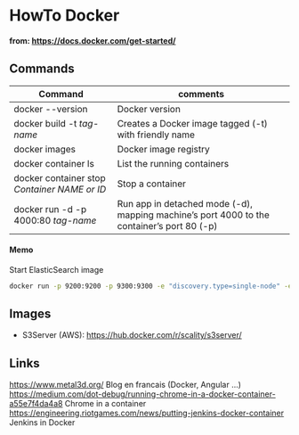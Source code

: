 # HowTo Docker
#### from: https://docs.docker.com/get-started/

## Commands
Command | comments
------------ | -------------
docker --version | Docker version
docker build -t *tag-name* | Creates a Docker image tagged (-t) with friendly name
docker images | Docker image registry
docker container ls | List the running containers
docker container stop *Container NAME or ID* | Stop a container
docker run -d -p 4000:80 *tag-name* | Run app in detached mode (-d), mapping machine’s port 4000 to the container’s port 80 (-p)

#### Memo
Start ElasticSearch image

```bash
docker run -p 9200:9200 -p 9300:9300 -e "discovery.type=single-node" -e "cluster.name=angry-mike" docker.elastic.co/elasticsearch/elasticsearch:6.2.1
```

## Images
* S3Server (AWS): https://hub.docker.com/r/scality/s3server/

## Links
https://www.metal3d.org/ Blog en francais (Docker, Angular ...)  
https://medium.com/dot-debug/running-chrome-in-a-docker-container-a55e7f4da4a8 Chrome in a container
https://engineering.riotgames.com/news/putting-jenkins-docker-container Jenkins in Docker
